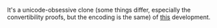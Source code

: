 It's a unicode-obsessive clone (some things differ, especially the convertibility proofs, but the encoding is the same) of [this](https://github.com/jmchapman/Big-step-Normalisation/tree/master/LambdaCalculus/BasicSystem) development.